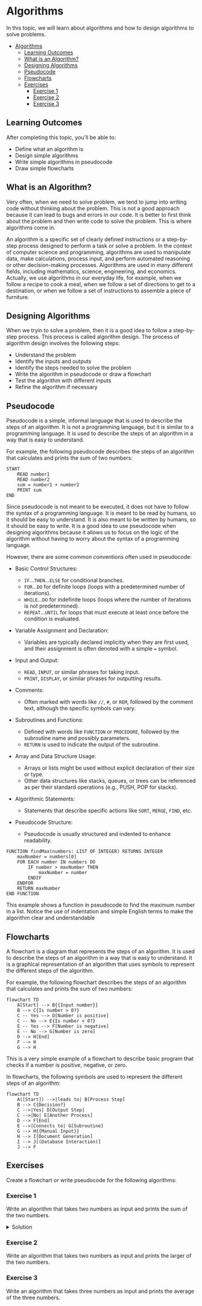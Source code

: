 # Algorithms

In this topic, we will learn about algorithms and how to design algorithms to solve problems.

- [Algorithms](#algorithms)
  - [Learning Outcomes](#learning-outcomes)
  - [What is an Algorithm?](#what-is-an-algorithm)
  - [Designing Algorithms](#designing-algorithms)
  - [Pseudocode](#pseudocode)
  - [Flowcharts](#flowcharts)
  - [Exercises](#exercises)
    - [Exercise 1](#exercise-1)
    - [Exercise 2](#exercise-2)
    - [Exercise 3](#exercise-3)

## Learning Outcomes

After completing this topic, you'll be able to:

- Define what an algorithm is
- Design simple algorithms
- Write simple algorithms in pseudocode
- Draw simple flowcharts

## What is an Algorithm?

Very often, when we need to solve problem, we tend to jump into writing code without thinking about the problem. This is not a good approach because it can lead to bugs and errors in our code. It is better to first think about the problem and then write code to solve the problem. This is where algorithms come in. 

An algorithm is a specific set of clearly defined instructions or a step-by-step process designed to perform a task or solve a problem. In the context of computer science and programming, algorithms are used to manipulate data, make calculations, process input, and perform automated reasoning or other decision-making processes. Algorithms are used in many different fields, including mathematics, science, engineering, and economics. Actually, we use algorithms in our everyday life, for example, when we follow a recipe to cook a meal, when we follow a set of directions to get to a destination, or when we follow a set of instructions to assemble a piece of furniture.

## Designing Algorithms

When we tryin to solve a problem, then it is a good idea to follow a step-by-step process. This process is called algorithm design. The process of algorithm design involves the following steps:

- Understand the problem
- Identify the inputs and outputs
- Identify the steps needed to solve the problem
- Write the algorithm in pseudocode or draw a flowchart
- Test the algorithm with different inputs
- Refine the algorithm if necessary

## Pseudocode

Pseudocode is a simple, informal language that is used to describe the steps of an algorithm. It is not a programming language, but it is similar to a programming language. It is used to describe the steps of an algorithm in a way that is easy to understand.

For example, the following pseudocode describes the steps of an algorithm that calculates and prints the sum of two numbers:

```
START
    READ number1
    READ number2
    sum = number1 + number2
    PRINT sum
END
```

Since pseudocode is not meant to be executed, it does not have to follow the syntax of a programming language. It is meant to be read by humans, so it should be easy to understand. It is also meant to be written by humans, so it should be easy to write. It is a good idea to use pseudocode when designing algorithms because it allows us to focus on the logic of the algorithm without having to worry about the syntax of a programming language.

However, there are some common conventions often used in pseudocode:

- Basic Control Structures:
  - `IF`...`THEN`...`ELSE` for conditional branches.
  - `FOR`...`DO` for definite loops (loops with a predetermined number of iterations).
  - `WHILE`...`DO` for indefinite loops (loops where the number of iterations is not predetermined).
  - `REPEAT`...`UNTIL` for loops that must execute at least once before the condition is evaluated.

- Variable Assignment and Declaration:
  - Variables are typically declared implicitly when they are first used, and their assignment is often denoted with a simple `=` symbol.

- Input and Output:
  - `READ`, `INPUT`, or similar phrases for taking input.
  - `PRINT`, `DISPLAY`, or similar phrases for outputting results.

- Comments:
  - Often marked with words like `//`, `#`, or `REM`, followed by the comment text, although the specific symbols can vary.

- Subroutines and Functions:
  - Defined with words like `FUNCTION` or `PROCEDURE`, followed by the subroutine name and possibly parameters.
  - `RETURN` is used to indicate the output of the subroutine.

- Array and Data Structure Usage:
  - Arrays or lists might be used without explicit declaration of their size or type.
  - Other data structures like stacks, queues, or trees can be referenced as per their standard operations (e.g., PUSH, POP for stacks).

- Algorithmic Statements:
  - Statements that describe specific actions like `SORT`, `MERGE`, `FIND`, etc.

- Pseudocode Structure:
  - Pseudocode is usually structured and indented to enhance readability.

```
FUNCTION findMax(numbers: LIST OF INTEGER) RETURNS INTEGER
    maxNumber = numbers[0]
    FOR EACH number IN numbers DO
        IF number > maxNumber THEN
            maxNumber = number
        ENDIF
    ENDFOR
    RETURN maxNumber
END FUNCTION
```

This example shows a function in pseudocode to find the maximum number in a list. Notice the use of indentation and simple English terms to make the algorithm clear and understandable

## Flowcharts

A flowchart is a diagram that represents the steps of an algorithm. It is used to describe the steps of an algorithm in a way that is easy to understand. It is a graphical representation of an algorithm that uses symbols to represent the different steps of the algorithm.

For example, the following flowchart describes the steps of an algorithm that calculates and prints the sum of two numbers:

```mermaid
flowchart TD
    A[Start] --> B{{Input number}}
    B --> C{Is number > 0?}
    C -- Yes --> D[Number is positive]
    C -- No --> E{Is number < 0?}
    E -- Yes --> F[Number is negative]
    E -- No --> G[Number is zero]
    D --> H[End]
    F --> H
    G --> H
```
This is a very simple example of a flowchart to describe basic program that checks if a number is positive, negative, or zero.

In flowcharts, the following symbols are used to represent the different steps of an algorithm:

```mermaid
flowchart TD
    A([Start]) -->|leads to| B[Process Step]
    B --> C{Decision?}
    C -->|Yes| D[Output Step]
    C -->|No| E[Another Process]
    D --> F[End]
    E -->|Connects to| G[Subroutine]
    G --> H{{Manual Input}}
    H --> I[Document Generation]
    I --> J[(Database Interaction)]
    J --> F

```

## Exercises

Create a flowchart or write pseudocode for the following algorithms:

### Exercise 1

Write an algorithm that takes two numbers as input and prints the sum of the two numbers.

<details>
<summary>Solution</summary>

```mermaid
flowchart TD
    A[Start] --> B{{Input number1}}
    B --> C{{Input number2}}
    C --> D[sum = number1 + number2]
    D --> E[Print sum]
    E --> F[End]
```
</details>

### Exercise 2

Write an algorithm that takes two numbers as input and prints the larger of the two numbers.

### Exercise 3

Write an algorithm that takes three numbers as input and prints the average of the three numbers.


